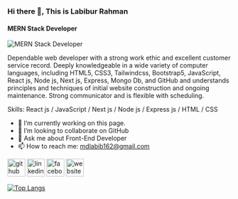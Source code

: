 ### Hi there 👋, This is Labibur Rahman
#### MERN Stack Developer
![MERN Stack Developer](https://media.licdn.com/dms/image/D5616AQGBhqm5faPkZg/profile-displaybackgroundimage-shrink_350_1400/0/1695992294045?e=1710374400&v=beta&t=MqgXrpRkAvMkfK5qXxsUhWgXo8WP569BMmBlGgpmBFc)

Dependable web developer with a strong work ethic and excellent customer service record. Deeply knowledgeable in a wide variety of computer languages, including HTML5, CSS3, Tailwindcss, Bootstrap5, JavaScript, React js, Node js, Next js, Express, Mongo Db, and GitHub and understands principles and techniques of initial website construction and ongoing maintenance. Strong communicator and is flexible with scheduling.

Skills:  React js / JavaScript / Next js / Node js / Express js / HTML / CSS

- 🔭 I’m currently working on this page. 
- 👯 I’m looking to collaborate on GitHub 
- 💬 Ask me about  Front-End Developer 
- 📫 How to reach me: mdlabib162@gmail.com 


[<img src='https://cdn.jsdelivr.net/npm/simple-icons@3.0.1/icons/github.svg' alt='github' height='40'>](https://github.com/https://github.com/Labib44)  [<img src='https://cdn.jsdelivr.net/npm/simple-icons@3.0.1/icons/linkedin.svg' alt='linkedin' height='40'>](https://www.linkedin.com/in/https://www.linkedin.com/in/labibur-rahman//)  [<img src='https://cdn.jsdelivr.net/npm/simple-icons@3.0.1/icons/facebook.svg' alt='facebook' height='40'>](https://www.facebook.com/https://www.facebook.com/md.labib.9)  [<img src='https://cdn.jsdelivr.net/npm/simple-icons@3.0.1/icons/icloud.svg' alt='website' height='40'>](https://labib.vercel.app/)  

[![Top Langs](https://github-readme-stats.vercel.app/api/top-langs/?username=https://github.com/Labib44)](https://github.com/anuraghazra/github-readme-stats)

